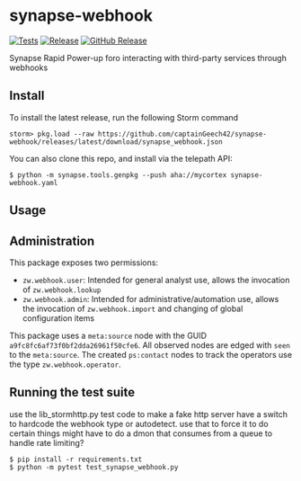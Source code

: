 # synapse-webhook
[![Tests](https://github.com/captainGeech42/synapse-webhook/actions/workflows/test.yml/badge.svg)](https://github.com/captainGeech42/synapse-webhook/actions/workflows/test.yml) [![Release](https://github.com/captainGeech42/synapse-webhook/actions/workflows/release.yml/badge.svg)](https://github.com/captainGeech42/synapse-webhook/actions/workflows/release.yml) [![GitHub Release](https://img.shields.io/github/release/captainGeech42/synapse-webhook.svg?style=flat)](https://github.com/captainGeech42/synapse-webhook/releases)

Synapse Rapid Power-up foro interacting with third-party services through webhooks 

## Install

To install the latest release, run the following Storm command

```
storm> pkg.load --raw https://github.com/captainGeech42/synapse-webhook/releases/latest/download/synapse_webhook.json
```

You can also clone this repo, and install via the telepath API:

```
$ python -m synapse.tools.genpkg --push aha://mycortex synapse-webhook.yaml
```

## Usage

## Administration

This package exposes two permissions:

* `zw.webhook.user`: Intended for general analyst use, allows the invocation of `zw.webhook.lookup`
* `zw.webhook.admin`: Intended for administrative/automation use, allows the invocation of `zw.webhook.import` and changing of global configuration items

This package uses a `meta:source` node with the GUID `a9fc8fc6af73f0bf2dda26961f50cfe6`. All observed nodes are edged with `seen` to the `meta:source`. The created `ps:contact` nodes to track the operators use the type `zw.webhook.operator`.


## Running the test suite

use the lib_stormhttp.py test code to make a fake http server
have a switch to hardcode the webhook type or autodetect. use that to force it to do certain things
might have to do a dmon that consumes from a queue to handle rate limiting?

```
$ pip install -r requirements.txt
$ python -m pytest test_synapse_webhook.py
```